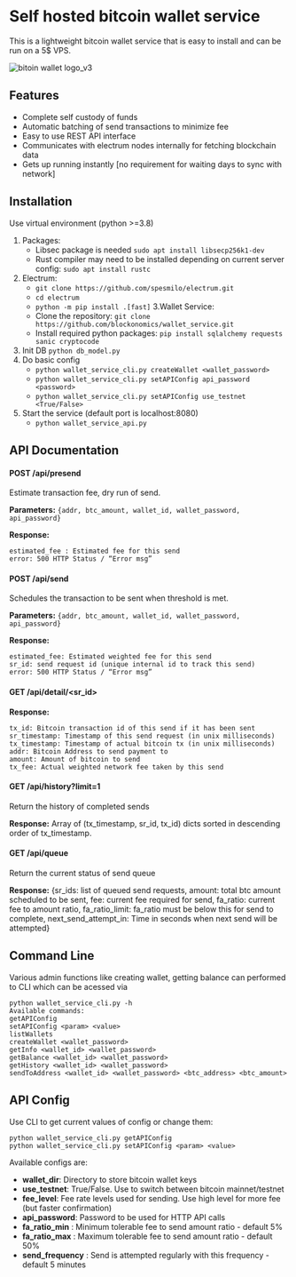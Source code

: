 # Self hosted bitcoin wallet service
This is a lightweight bitcoin wallet service that is easy to install and can be run on a 5$ VPS. 

![bitoin wallet logo_v3](https://user-images.githubusercontent.com/22165583/161193392-98442101-9de4-4292-a55e-14ec70a29e8e.png)

## Features
- Complete self custody of funds
- Automatic batching of send transactions to minimize fee
- Easy to use REST API interface 
- Communicates with electrum nodes internally for fetching blockchain data 
- Gets up running instantly [no requirement for waiting days to sync with network] 

## Installation 
Use virtual environment (python >=3.8)
1. Packages:
    * Libsec package is needed `sudo apt install libsecp256k1-dev`
    * Rust compiler may need to be installed depending on current server config: `sudo apt install rustc`
2. Electrum:
    * `git clone https://github.com/spesmilo/electrum.git`
    * `cd electrum`
    * `python -m pip install .[fast]`
3.Wallet Service:
    * Clone the repository: `git clone https://github.com/blockonomics/wallet_service.git`
    * Install required python packages: `pip install sqlalchemy requests sanic cryptocode`
4. Init DB `python db_model.py`
5. Do basic config
    * `python wallet_service_cli.py createWallet <wallet_password>`
    * `python wallet_service_cli.py setAPIConfig api_password <password>`
    * `python wallet_service_cli.py setAPIConfig use_testnet <True/False>`
6. Start the service (default port is localhost:8080)
    * `python wallet_service_api.py`





## API Documentation

#### POST /api/presend
Estimate transaction fee, dry run of send.

**Parameters:**
`{addr, btc_amount, wallet_id, wallet_password, api_password}`

**Response:**
```
estimated_fee : Estimated fee for this send 
error: 500 HTTP Status / “Error msg”
```

#### POST /api/send
Schedules the transaction to be sent when threshold is met.

**Parameters:**
`{addr, btc_amount, wallet_id, wallet_password, api_password}`

**Response:**
```
estimated_fee: Estimated weighted fee for this send 
sr_id: send request id (unique internal id to track this send)  
error: 500 HTTP Status / “Error msg”
```

#### GET /api/detail/<sr_id>

**Response:**
``` 
tx_id: Bitcoin transaction id of this send if it has been sent 
sr_timestamp: Timestamp of this send request (in unix milliseconds)
tx_timestamp: Timestamp of actual bitcoin tx (in unix milliseconds)
addr: Bitcoin Address to send payment to
amount: Amount of bitcoin to send
tx_fee: Actual weighted network fee taken by this send
```

#### GET /api/history?limit=1

Return the history of completed sends

**Response:**
Array of (tx_timestamp, sr_id, tx_id) dicts sorted in descending order of tx_timestamp.

#### GET /api/queue

Return the current status of send queue

**Response:**
{sr_ids: list of queued send requests, amount: total btc amount scheduled to be sent, fee: current fee required for send, fa_ratio: current fee to amount ratio, fa_ratio_limit: fa_ratio must be below this for send to complete, next_send_attempt_in: Time in seconds when next send will be attempted}

## Command Line
Various admin functions like creating wallet, getting balance can performed to CLI which can be acessed via
```
python wallet_service_cli.py -h
Available commands:
getAPIConfig
setAPIConfig <param> <value>
listWallets
createWallet <wallet_password>
getInfo <wallet_id> <wallet_password>
getBalance <wallet_id> <wallet_password>
getHistory <wallet_id> <wallet_password>
sendToAddress <wallet_id> <wallet_password> <btc_address> <btc_amount>
```

## API Config

Use CLI to get current values of config or change them:
```
python wallet_service_cli.py getAPIConfig
python wallet_service_cli.py setAPIConfig <param> <value>
```
Available configs are:
* **wallet_dir**: Directory to store bitcoin wallet keys
* **use_testnet**: True/False. Use to switch between bitcoin mainnet/testnet
* **fee_level**: Fee rate levels used for sending. Use high level for more fee (but faster confirmation)
* **api_password**: Password to be used for HTTP API calls 
* **fa_ratio_min** : Minimum tolerable fee to send amount ratio - default 5% 
* **fa_ratio_max** : Maximum tolerable fee to send amount ratio - default 50%
* **send_frequency** : Send is attempted regularly with this frequency  - default 5 minutes

